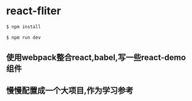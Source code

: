 # react-fliter

```sh
$ npm install 
```
```sh
$ npm run dev
```
## 使用webpack整合react,babel,写一些react-demo组件
## 慢慢配置成一个大项目,作为学习参考
